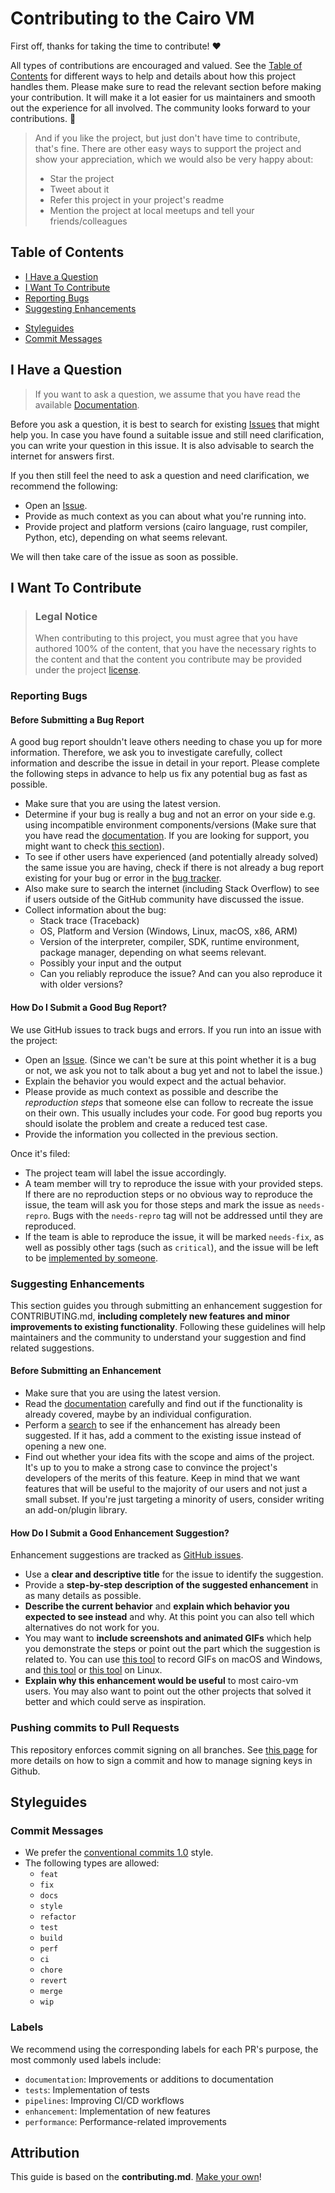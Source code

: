 # Contributing to the Cairo VM

First off, thanks for taking the time to contribute! ❤️

All types of contributions are encouraged and valued. See the [Table of Contents](#table-of-contents) for different ways to help and details about how this project handles them. Please make sure to read the relevant section before making your contribution. It will make it a lot easier for us maintainers and smooth out the experience for all involved. The community looks forward to your contributions. 🎉

> And if you like the project, but just don't have time to contribute, that's fine. There are other easy ways to support the project and show your appreciation, which we would also be very happy about:
> - Star the project
> - Tweet about it
> - Refer this project in your project's readme
> - Mention the project at local meetups and tell your friends/colleagues


## Table of Contents

- [I Have a Question](#i-have-a-question)
- [I Want To Contribute](#i-want-to-contribute)
- [Reporting Bugs](#reporting-bugs)
- [Suggesting Enhancements](#suggesting-enhancements)
<!-- TODO
- [Your First Code Contribution](#your-first-code-contribution)
- [Improving The Documentation](#improving-the-documentation)
-->
- [Styleguides](#styleguides)
- [Commit Messages](#commit-messages)


## I Have a Question

> If you want to ask a question, we assume that you have read the available [Documentation](docs/).

Before you ask a question, it is best to search for existing [Issues](https://github.com/lambdaclass/cairo-vm/issues) that might help you. In case you have found a suitable issue and still need clarification, you can write your question in this issue. It is also advisable to search the internet for answers first.

If you then still feel the need to ask a question and need clarification, we recommend the following:

- Open an [Issue](https://github.com/lambdaclass/cairo-vm/issues/new).
- Provide as much context as you can about what you're running into.
- Provide project and platform versions (cairo language, rust compiler, Python, etc), depending on what seems relevant.

We will then take care of the issue as soon as possible.



## I Want To Contribute

> ### Legal Notice 
> When contributing to this project, you must agree that you have authored 100% of the content, that you have the necessary rights to the content and that the content you contribute may be provided under the project [license](LICENSE).

### Reporting Bugs


#### Before Submitting a Bug Report

A good bug report shouldn't leave others needing to chase you up for more information. Therefore, we ask you to investigate carefully, collect information and describe the issue in detail in your report. Please complete the following steps in advance to help us fix any potential bug as fast as possible.

- Make sure that you are using the latest version.
- Determine if your bug is really a bug and not an error on your side e.g. using incompatible environment components/versions (Make sure that you have read the [documentation](docs/). If you are looking for support, you might want to check [this section](#i-have-a-question)).
- To see if other users have experienced (and potentially already solved) the same issue you are having, check if there is not already a bug report existing for your bug or error in the [bug tracker](issues?q=label%3Abug).
- Also make sure to search the internet (including Stack Overflow) to see if users outside of the GitHub community have discussed the issue.
- Collect information about the bug:
  - Stack trace (Traceback)
  - OS, Platform and Version (Windows, Linux, macOS, x86, ARM)
  - Version of the interpreter, compiler, SDK, runtime environment, package manager, depending on what seems relevant.
  - Possibly your input and the output
  - Can you reliably reproduce the issue? And can you also reproduce it with older versions?


#### How Do I Submit a Good Bug Report?

<!-- TODO: see what policy we actually want and where to report those
> You must never report security related issues, vulnerabilities or bugs including sensitive information to the issue tracker, or elsewhere in public. Instead sensitive bugs must be sent by email to <>. -->


We use GitHub issues to track bugs and errors. If you run into an issue with the project:

- Open an [Issue](https://github.com/lambdaclass/cairo-vm/issues/new). (Since we can't be sure at this point whether it is a bug or not, we ask you not to talk about a bug yet and not to label the issue.)
- Explain the behavior you would expect and the actual behavior.
- Please provide as much context as possible and describe the *reproduction steps* that someone else can follow to recreate the issue on their own. This usually includes your code. For good bug reports you should isolate the problem and create a reduced test case.
- Provide the information you collected in the previous section.

Once it's filed:

- The project team will label the issue accordingly.
- A team member will try to reproduce the issue with your provided steps. If there are no reproduction steps or no obvious way to reproduce the issue, the team will ask you for those steps and mark the issue as `needs-repro`. Bugs with the `needs-repro` tag will not be addressed until they are reproduced.
- If the team is able to reproduce the issue, it will be marked `needs-fix`, as well as possibly other tags (such as `critical`), and the issue will be left to be [implemented by someone](#your-first-code-contribution).




### Suggesting Enhancements

This section guides you through submitting an enhancement suggestion for CONTRIBUTING.md, **including completely new features and minor improvements to existing functionality**. Following these guidelines will help maintainers and the community to understand your suggestion and find related suggestions.


#### Before Submitting an Enhancement

- Make sure that you are using the latest version.
- Read the [documentation](docs/) carefully and find out if the functionality is already covered, maybe by an individual configuration.
- Perform a [search](https://github.com/lambdaclass/cairo-vm/issues) to see if the enhancement has already been suggested. If it has, add a comment to the existing issue instead of opening a new one.
- Find out whether your idea fits with the scope and aims of the project. It's up to you to make a strong case to convince the project's developers of the merits of this feature. Keep in mind that we want features that will be useful to the majority of our users and not just a small subset. If you're just targeting a minority of users, consider writing an add-on/plugin library.


#### How Do I Submit a Good Enhancement Suggestion?

Enhancement suggestions are tracked as [GitHub issues](https://github.com/lambdaclass/cairo-vm/issues).

- Use a **clear and descriptive title** for the issue to identify the suggestion.
- Provide a **step-by-step description of the suggested enhancement** in as many details as possible.
- **Describe the current behavior** and **explain which behavior you expected to see instead** and why. At this point you can also tell which alternatives do not work for you.
- You may want to **include screenshots and animated GIFs** which help you demonstrate the steps or point out the part which the suggestion is related to. You can use [this tool](https://www.cockos.com/licecap/) to record GIFs on macOS and Windows, and [this tool](https://github.com/colinkeenan/silentcast) or [this tool](https://github.com/GNOME/byzanz) on Linux. 
- **Explain why this enhancement would be useful** to most cairo-vm users. You may also want to point out the other projects that solved it better and which could serve as inspiration.

### Pushing commits to Pull Requests

This repository enforces commit signing on all branches. See [this page](https://docs.github.com/en/authentication/managing-commit-signature-verification/signing-commits) for more details on how to sign a commit and how to manage signing keys in Github.

<!-- TODO
### Your First Code Contribution


### Improving The Documentation
-->


## Styleguides
### Commit Messages

- We prefer the [conventional commits 1.0](https://www.conventionalcommits.org/en/v1.0.0/) style.
- The following types are allowed:
  - `feat`
  - `fix`
  - `docs`
  - `style`
  - `refactor`
  - `test`
  - `build`
  - `perf`
  - `ci`
  - `chore`
  - `revert`
  - `merge`
  - `wip`

### Labels

We recommend using the corresponding labels for each PR's purpose, the most commonly used labels include:

- `documentation`: Improvements or additions to documentation
- `tests`: Implementation of tests
- `pipelines`: Improving CI/CD workflows
- `enhancement`: Implementation of new features
- `performance`: Performance-related improvements

## Attribution
This guide is based on the **contributing.md**. [Make your own](https://contributing.md/)!
